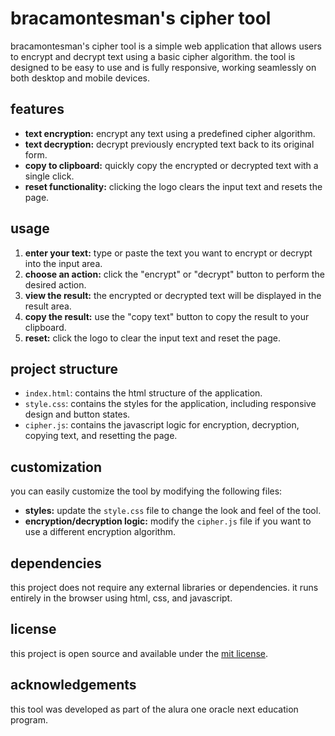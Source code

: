 # bracamontesman's cipher tool

bracamontesman's cipher tool is a simple web application that allows users to encrypt and decrypt text using a basic cipher algorithm. the tool is designed to be easy to use and is fully responsive, working seamlessly on both desktop and mobile devices.

## features

- **text encryption:** encrypt any text using a predefined cipher algorithm.
- **text decryption:** decrypt previously encrypted text back to its original form.
- **copy to clipboard:** quickly copy the encrypted or decrypted text with a single click.
- **reset functionality:** clicking the logo clears the input text and resets the page.

## usage

1. **enter your text:** type or paste the text you want to encrypt or decrypt into the input area.
2. **choose an action:** click the "encrypt" or "decrypt" button to perform the desired action.
3. **view the result:** the encrypted or decrypted text will be displayed in the result area.
4. **copy the result:** use the "copy text" button to copy the result to your clipboard.
5. **reset:** click the logo to clear the input text and reset the page.

## project structure

- `index.html`: contains the html structure of the application.
- `style.css`: contains the styles for the application, including responsive design and button states.
- `cipher.js`: contains the javascript logic for encryption, decryption, copying text, and resetting the page.

## customization

you can easily customize the tool by modifying the following files:

- **styles:** update the `style.css` file to change the look and feel of the tool.
- **encryption/decryption logic:** modify the `cipher.js` file if you want to use a different encryption algorithm.

## dependencies

this project does not require any external libraries or dependencies. it runs entirely in the browser using html, css, and javascript.

## license

this project is open source and available under the [mit license](LICENSE).

## acknowledgements

this tool was developed as part of the alura one oracle next education program.
